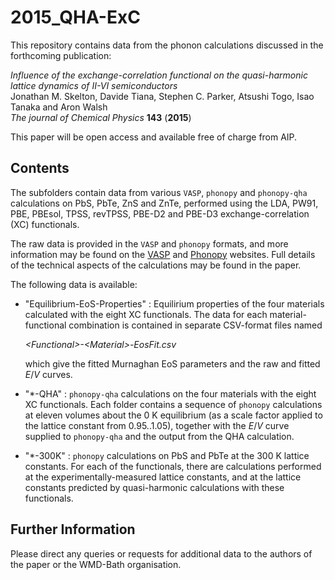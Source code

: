 2015_QHA-ExC
============

This repository contains data from the phonon calculations discussed in the forthcoming publication:

*Influence of the exchange-correlation functional on the quasi-harmonic lattice dynamics of II-VI semiconductors*  
Jonathan M. Skelton, Davide Tiana, Stephen C. Parker, Atsushi Togo, Isao Tanaka and Aron Walsh  
*The journal of Chemical Physics* **143** (**2015**)

This paper will be open access and available free of charge from AIP.


Contents
------------
The subfolders contain data from various `VASP`, `phonopy` and `phonopy-qha` calculations on PbS, PbTe, ZnS and ZnTe, performed using the LDA, PW91, PBE, PBEsol, TPSS, revTPSS, PBE-D2 and PBE-D3 exchange-correlation (XC) functionals.

The raw data is provided in the `VASP` and `phonopy` formats, and more information may be found on the [VASP](https://www.vasp.at/) and [Phonopy](http://phonopy.sourceforge.net/) websites. Full details of the technical aspects of the calculations may be found in the paper.

The following data is available:

- "Equilibrium-EoS-Properties" : Equilirium properties of the four materials calculated with the eight XC functionals. The data for each material-functional combination is contained in separate CSV-format files named

    *\<Functional\>-\<Material\>-EosFit.csv*

    which give the fitted Murnaghan EoS parameters and the raw and fitted *E*/*V* curves.

- "\*-QHA" : `phonopy-qha` calculations on the four materials with the eight XC functionals. Each folder contains a sequence of `phonopy` calculations at eleven volumes about the 0 K equilibrium (as a scale factor applied to the lattice constant from 0.95..1.05), together with the *E*/*V* curve supplied to `phonopy-qha` and the output from the QHA calculation.

- "\*-300K" : `phonopy` calculations on PbS and PbTe at the 300 K lattice constants. For each of the functionals, there are calculations performed at the experimentally-measured lattice constants, and at the lattice constants predicted by quasi-harmonic calculations with these functionals.


Further Information
-------------------
Please direct any queries or requests for additional data to the authors of the paper or the WMD-Bath organisation.